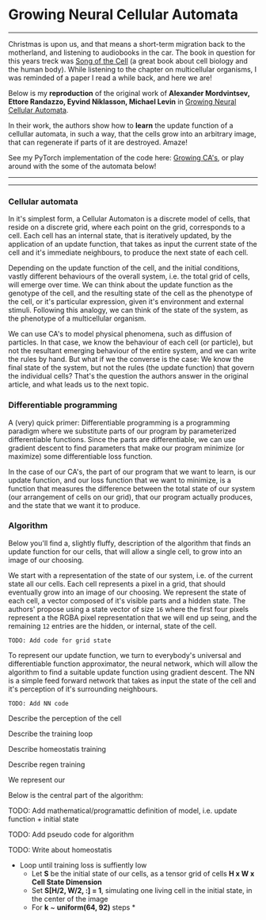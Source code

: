 <script setup lang="ts">
    import Model from '../components/Model.vue'
</script>

# Growing Neural Cellular Automata

---

Christmas is upon us, and that means a short-term migration back to the motherland, and listening to audiobooks in the car.
The book in question for this years treck was [Song of the Cell](https://www.amazon.com/Song-Cell-Exploration-Medicine-Human/dp/1982117354) (a great book about cell biology and the human body).
While listening to the chapter on multicellular organisms, I was reminded of a paper I read a while back, and here we are!

Below is my **reproduction** of the original work of **Alexander Mordvintsev, Ettore Randazzo, Eyvind Niklasson, Michael Levin** in [Growing Neural Cellular Automata](https://distill.pub/2020/growing-ca/). 

In their work, the authors show how to **learn** the update function of a cellullar automata, in such a way, that the cells grow into an arbitrary image, that can regenerate if parts of it are destroyed. Amaze!

See my PyTorch implementation of the code here: [Growing CA's](#link-to-repo), or play around with the some of the automata below!

---

<Suspense>
    <Model :model-file="'salamander.onnx'" />
</Suspense>
<Suspense>
    <Model :model-file="'salamander.onnx'" />
</Suspense>

---

### Cellular automata
In it's simplest form, a Cellular Automaton is a discrete model of cells, that reside on a discrete grid, where each point on the grid, corresponds to a cell. Each cell has an internal state, that is iteratively updated, by the application of an update function, that takes as input the current state of the cell and it's immediate neighbours, to produce the next state of each cell.

Depending on the update function of the cell, and the initial conditions, vastly different behaviours of the overall system, i.e. the total grid of cells, will emerge over time. We can think about the update function as the genotype of the cell, and the resulting state of the cell as the phenotype of the cell, or it's particular expression, given it's environment and external stimuli. Following this analogy, we can think of the state of the system, as the phenotype of a multicellular organism.

We can use CA's to model physical phenomena, such as diffusion of particles. In that case, we know the behaviour of each  cell (or particle), but not the resultant emerging behaviour of the entire system, and we can write the rules by hand.
But what if we the converse is the case: We know the final state of the system, but not the rules (the update function) that govern the individual cells? That's the question the authors answer in the original article, and what leads us to the next topic.

### Differentiable programming

A (very) quick primer: Differentiable programming is a programming paradigm where we substitute parts of our program by parameterized differentiable functions. Since the parts are differentiable, we can use gradient descent to find parameters that make our program minimize (or maximize) some differentiable loss function. 

In the case of our CA's, the part of our program that we want to learn, is our update function, and our loss function that we want to minimize, is a function that measures the difference between the total state of our system (our arrangement of cells on our grid), that our program actually produces, and the state that we want it to produce.

### Algorithm

Below you'll find a, slightly fluffy, description of the algorithm that finds an update function for our cells, that will allow a single cell, to grow into an image of our choosing.

We start with a representation of the state of our system, i.e. of the current state all our cells.
Each cell represents a pixel in a grid, that should eventually grow into an image of our choosing.
We represent the state of each cell, a vector composed of it's visible parts and a hidden state. The authors' propose using a state vector of size `16` where the first four pixels represent a the RGBA pixel representation that we will end up seing, and the remaining `12` entries are the hidden, or internal, state of the cell.

```
TODO: Add code for grid state
```

To represent our update function, we turn to everybody's universal and differentiable function approximator, the neural network, which will allow the algorithm to find a suitable update function using gradient descent. The NN is a simple feed forward network that takes as input the state of the cell and it's perception of it's surrounding neighbours.

```
TODO: Add NN code
```

Describe the perception of the cell 

Describe the training loop

Describe homeostatis training

Describe regen training






We represent our 


Below is the central part of the algorithm:



TODO: Add mathematical/programattic definition of model, i.e. update function + initial state

TODO: Add pseudo code for algorithm

TODO: Write about homeostatis

* Loop until training loss is suffiently low
  * Let **S** be the initial state of our cells, as a tensor grid of cells **H x W x Cell State Dimension**
  * Set **S[H/2, W/2, :] = 1**, simulating one living cell in the initial state, in the center of the image
  * For **k** ~ **uniform(64, 92)** steps
    * 